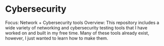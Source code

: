 # Cybersecurity
Focus: Network + Cybersecurity tools
Overview: This repository includes a wide variety of networking and cybersecurity testing tools that I have worked on and built in my free time. Many of these tools already exist, however, I just wanted to learn how to make them.
